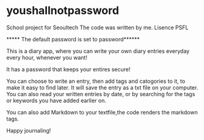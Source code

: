 # youshallnotpassword 
School project for Seoultech
The code was written by me.
Lisence PSFL

***** The default password is set to password******

This is a diary app, where you can write your own diary entries everyday every hour, whenever you want!

It has a password that keeps your entires secure!

You can choose to write an entry, then add tags and catogories to it, to make it easy to find later. It will save the entry as a txt file on your computer.
You can also read your written entries by date, or by searching for the tags or keywords you have added earlier on.

You can also add Markdown to your textfile,the code renders the markdown tags.

Happy journaling!